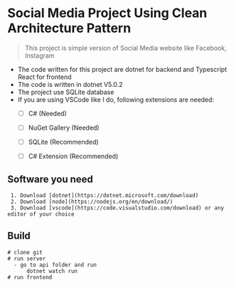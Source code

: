 # Social Media Project Using Clean Architecture Pattern

> This project is simple version of Social Media website like Facebook, Instagram

 
 - The code written for this project are dotnet  for backend and Typescript React for frontend
 - The code is written in dotnet V5.0.2 
 - The project use SQLite database
 - If you are using VSCode like I do, following extensions are needed:
   - [ ] C# (Needed)
   - [ ] NuGet Gallery (Needed)
   - [ ] SQLite (Recommended)
   - [ ] C# Extension (Recommended)
 
 
 ## Software you need
	 1. Download [dotnet](https://dotnet.microsoft.com/download)
	 2. Download [node](https://nodejs.org/en/download/)
	 3. Download [vscode](https://code.visualstudio.com/download) or any editor of your choice

## Build

    # clone git
    # run server
      - go to api folder and run
	      dotnet watch run
    # run frontend
